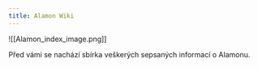 ```yaml
---
title: Alamon Wiki
---
```

![[Alamon_index_image.png]]


Před vámi se nachází sbírka veškerých sepsaných informací o Alamonu.
